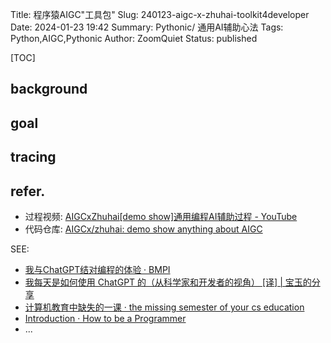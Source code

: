 Title: 程序猿AIGC"工具包"
Slug: 240123-aigc-x-zhuhai-toolkit4developer
Date: 2024-01-23 19:42
Summary: Pythonic/ 通用AI辅助心法
Tags: Python,AIGC,Pythonic
Author: ZoomQuiet
Status: published


[TOC]

## background

## goal

## tracing

## refer.

- 过程视频: [AIGCxZhuhai\[demo show\]通用编程AI辅助过程 - YouTube](https://studio.youtube.com/video/VbCJhD3TDtA/edit)
- 代码仓库: [AIGCx/zhuhai: demo show anything about AIGC](https://github.com/AIGCx/zhuhai)


SEE:

- [我与ChatGPT结对编程的体验 · BMPI](https://www.bmpi.dev/dev/chatgpt-development-notes/pair-programming/)
- [我每天是如何使用 ChatGPT 的（从科学家和开发者的视角） \[译\] | 宝玉的分享](https://baoyu.io/translations/ai/how-i-use-chatgpt-daily-scientist-coder-perspective)
- [计算机教育中缺失的一课 · the missing semester of your cs education](https://missing-semester-cn.github.io/)
- [Introduction · How to be a Programmer](https://braydie.gitbooks.io/how-to-be-a-programmer/content/zh/)
- ...